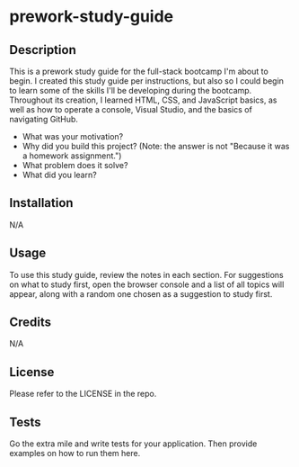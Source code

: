 # prework-study-guide

## Description

This is a prework study guide for the full-stack bootcamp I'm about to begin.  I created this study guide per instructions, but also so I could begin to learn some of the skills I'll be developing during the bootcamp.  Throughout its creation, I learned HTML, CSS, and JavaScript basics, as well as how to operate a console, Visual Studio, and the basics of navigating GitHub.

- What was your motivation?
- Why did you build this project? (Note: the answer is not "Because it was a homework assignment.")
- What problem does it solve?
- What did you learn?

## Installation

N/A

## Usage

To use this study guide, review the notes in each section.  For suggestions on what to study first, open the browser console and a list of all topics will appear, along with a random one chosen as a suggestion to study first.

## Credits

N/A

## License

Please refer to the LICENSE in the  repo.


## Tests

Go the extra mile and write tests for your application. Then provide examples on how to run them here.